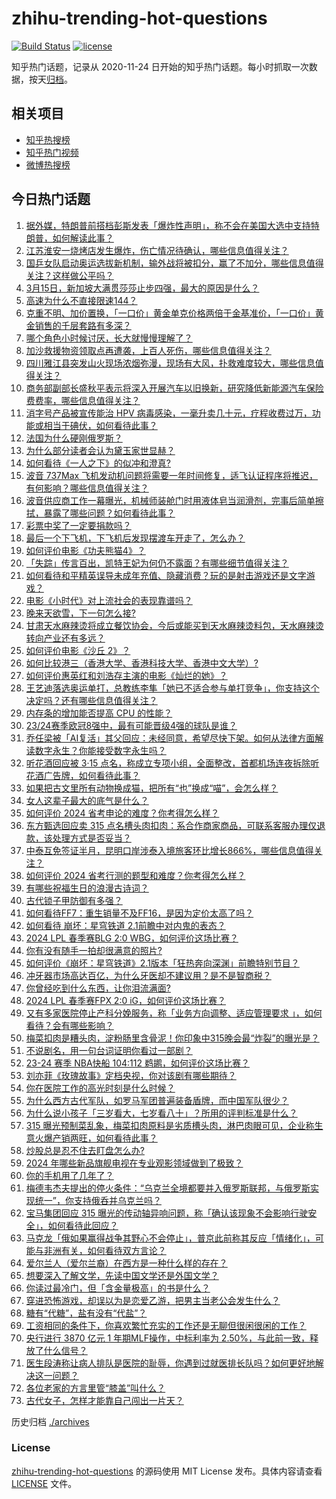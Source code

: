 # zhihu-trending-hot-questions

[![Build Status](https://github.com/justjavac/zhihu-trending-hot-questions/workflows/ci/badge.svg?branch=master)](https://github.com/justjavac/zhihu-trending-hot-questions/actions)
[![license](https://img.shields.io/github/license/justjavac/zhihu-trending-hot-questions)](https://github.com/justjavac/zhihu-trending-hot-questions/blob/master/LICENSE)

知乎热门话题，记录从 2020-11-24
日开始的知乎热门话题。每小时抓取一次数据，按天[归档](./archives)。

## 相关项目

- [知乎热搜榜](https://github.com/justjavac/zhihu-trending-top-search)
- [知乎热门视频](https://github.com/justjavac/zhihu-trending-hot-video)
- [微博热搜榜](https://github.com/justjavac/weibo-trending-hot-search)

## 今日热门话题

<!-- BEGIN -->
<!-- 最后更新时间 Sun Mar 17 2024 09:20:58 GMT+0800 (China Standard Time) -->

1. [据外媒，特朗普前搭档彭斯发表「爆炸性声明」，称不会在美国大选中支持特朗普，如何解读此事？](https://www.zhihu.com/question/648805272)
1. [江苏淮安一烧烤店发生爆炸，伤亡情况待确认，哪些信息值得关注？](https://www.zhihu.com/question/648872028)
1. [国乒女队启动奥运选拔新机制，输外战将被扣分，赢了不加分，哪些信息值得关注？这样做公平吗？](https://www.zhihu.com/question/648818827)
1. [3月15日，新加坡大满贯莎莎止步四强，最大的原因是什么？](https://www.zhihu.com/question/648655424)
1. [高速为什么不直接限速144？](https://www.zhihu.com/question/645031924)
1. [克重不明、加价置换，「一口价」黄金单克价格两倍于金基准价，「一口价」黄金销售的千层套路有多深？](https://www.zhihu.com/question/648791488)
1. [哪个角色小时候讨厌，长大就慢慢理解了？](https://www.zhihu.com/question/647221031)
1. [加沙救援物资领取点再遭袭，上百人死伤，哪些信息值得关注？](https://www.zhihu.com/question/648694935)
1. [四川雅江县突发山火现场浓烟弥漫，现场有大风，扑救难度较大，哪些信息值得关注？](https://www.zhihu.com/question/648866577)
1. [商务部副部长盛秋平表示将深入开展汽车以旧换新，研究降低新能源汽车保险费费率，哪些信息值得关注？](https://www.zhihu.com/question/648844719)
1. [消字号产品被宣传能治 HPV 病毒感染，一毫升卖几十元，疗程收费过万，功能或相当于碘伏，如何看待此事？](https://www.zhihu.com/question/648791464)
1. [法国为什么硬刚俄罗斯？](https://www.zhihu.com/question/648043410)
1. [为什么部分读者会认为黛玉家世显赫？](https://www.zhihu.com/question/553532883)
1. [如何看待《一人之下》的似冲和澄真?](https://www.zhihu.com/question/648615447)
1. [波音 737Max 飞机发动机问题将需要一年时间修复，适飞认证程序将推迟，有何影响？哪些信息值得关注？](https://www.zhihu.com/question/648791480)
1. [波音供应商工作一幕曝光，机械师装舱门时用液体皂当润滑剂，完事后简单擦拭，暴露了哪些问题？如何看待此事？](https://www.zhihu.com/question/648389814)
1. [彩票中奖了一定要捐款吗？](https://www.zhihu.com/question/436476365)
1. [最后一个下飞机，下飞机后发现摆渡车开走了，怎么办？](https://www.zhihu.com/question/427909101)
1. [如何评价电影《功夫熊猫4》？](https://www.zhihu.com/question/630002303)
1. [「失踪」传言百出，凯特王妃为何仍不露面？有哪些细节值得关注？](https://www.zhihu.com/question/648813532)
1. [如何看待和平精英误导未成年充值、隐藏消费？玩的是射击游戏还是文字游戏？](https://www.zhihu.com/question/648686915)
1. [电影《小时代》对上流社会的表现靠谱吗？](https://www.zhihu.com/question/21454378)
1. [晚来天欲雪，下一句怎么接?](https://www.zhihu.com/question/647892641)
1. [甘肃天水麻辣烫将成立餐饮协会，今后或能买到天水麻辣烫料包，天水麻辣烫转向产业还有多远？](https://www.zhihu.com/question/648715317)
1. [如何评价电影《沙丘 2》？](https://www.zhihu.com/question/648099224)
1. [如何比较港三（香港大学、香港科技大学、香港中文大学）?](https://www.zhihu.com/question/585797801)
1. [如何评价惠英红和刘浩存主演的电影《灿烂的她》？](https://www.zhihu.com/question/648688107)
1. [王艺迪落选奥运单打，总教练李隼「她已不适合参与单打竞争」，你支持这个决定吗？还有哪些信息值得关注？](https://www.zhihu.com/question/648848294)
1. [内存条的增加能否提高 CPU 的性能？](https://www.zhihu.com/question/642170978)
1. [23/24赛季欧冠8强中，最有可能晋级4强的球队是谁？](https://www.zhihu.com/question/648728283)
1. [乔任梁被「AI复活」其父回应：未经同意，希望尽快下架。如何从法律方面解读数字永生？你能接受数字永生吗？](https://www.zhihu.com/question/648920370)
1. [听花酒回应被 3·15 点名，称成立专项小组，全面整改，首都机场连夜拆除听花酒广告牌，如何看待此事？](https://www.zhihu.com/question/648785062)
1. [如果把古文里所有动物换成猫，把所有“也”换成“喵”，会怎么样？](https://www.zhihu.com/question/644523477)
1. [女人这辈子最大的底气是什么？](https://www.zhihu.com/question/646071490)
1. [如何评价 2024 省考申论的难度？你考得怎么样？](https://www.zhihu.com/question/648833238)
1. [东方甄选回应卖 315 点名槽头肉扣肉：系合作商家商品，可联系客服办理仅退款，该处理方式是否妥当？](https://www.zhihu.com/question/648843306)
1. [中泰互免签证半月，昆明口岸涉泰入境旅客环比增长866%，哪些信息值得关注？](https://www.zhihu.com/question/648883532)
1. [如何评价 2024 省考行测的题型和难度？你考得怎么样？](https://www.zhihu.com/question/648789736)
1. [有哪些祝福生日的浪漫古诗词？](https://www.zhihu.com/question/645768288)
1. [古代锁子甲防御有多强？](https://www.zhihu.com/question/47731136)
1. [如何看待FF7：重生销量不及FF16，是因为定价太高了吗？](https://www.zhihu.com/question/648654644)
1. [如何看待 崩坏：星穹铁道 2.1前瞻中对内鬼的表态？](https://www.zhihu.com/question/648875819)
1. [2024 LPL 春季赛BLG 2:0 WBG，如何评价这场比赛？](https://www.zhihu.com/question/648856462)
1. [你有没有随手一拍却很满意的照片?](https://www.zhihu.com/question/372636323)
1. [如何评价《崩坏：星穹铁道》2.1版本「狂热奔向深渊」前瞻特别节目？](https://www.zhihu.com/question/648867376)
1. [冲牙器市场高达百亿，为什么牙医却不建议用？是不是智商税？](https://www.zhihu.com/question/648030863)
1. [你曾经吃到什么东西，让你泪流满面?](https://www.zhihu.com/question/565537890)
1. [2024 LPL 春季赛FPX 2:0 iG，如何评价这场比赛？](https://www.zhihu.com/question/648726029)
1. [又有多家医院停止产科分娩服务，称「业务方向调整、适应管理要求 」，如何看待？会有哪些影响？](https://www.zhihu.com/question/648647182)
1. [梅菜扣肉是糟头肉，淀粉肠里含骨泥！你印象中315晚会最“炸裂”的曝光是？](https://www.zhihu.com/question/648751878)
1. [不说剧名，用一句台词证明你看过一部剧？](https://www.zhihu.com/question/648337892)
1. [23-24 赛季 NBA快船 104:112 鹈鹕，如何评价这场比赛？](https://www.zhihu.com/question/648782352)
1. [刘亦菲《玫瑰故事》定档央视，你对该剧有哪些期待？](https://www.zhihu.com/question/648319746)
1. [你在医院工作的高光时刻是什么时候？](https://www.zhihu.com/question/621813737)
1. [为什么西方古代军队，如罗马军团普遍装备盾牌，而中国军队很少？](https://www.zhihu.com/question/413354435)
1. [为什么说小孩子「三岁看大，七岁看八十」？所用的评判标准是什么？](https://www.zhihu.com/question/646918604)
1. [315 曝光预制菜乱象，梅菜扣肉原料是劣质槽头肉，淋巴肉眼可见，企业称生意火爆产销两旺，如何看待此事？](https://www.zhihu.com/question/648738577)
1. [炒股总是忍不住去盯盘怎么办?](https://www.zhihu.com/question/585661623)
1. [2024 年哪些新品旗舰电视在专业观影领域做到了极致？](https://www.zhihu.com/question/648647835)
1. [你的手机用了几年了？](https://www.zhihu.com/question/648546441)
1. [梅德韦杰夫提出的停火条件：“乌克兰全境都要并入俄罗斯联邦，与俄罗斯实现统一”，你支持俄呑并乌克兰吗？](https://www.zhihu.com/question/648782483)
1. [宝马集团回应 315 曝光的传动轴异响问题，称「确认该现象不会影响行驶安全」，如何看待此回应？](https://www.zhihu.com/question/648750053)
1. [马克龙「俄如果赢得战争其野心不会停止」，普京此前称其反应「情绪化」，可能与非洲有关，如何看待双方言论？](https://www.zhihu.com/question/648651526)
1. [爱尔兰人（爱尔兰裔）在西方是一种什么样的存在？](https://www.zhihu.com/question/50503509)
1. [想要深入了解文学，先读中国文学还是外国文学？](https://www.zhihu.com/question/637368300)
1. [你读过最冷门，但「含金量极高」的书是什么？](https://www.zhihu.com/question/438708854)
1. [穿进恐怖游戏，却误以为是恋爱乙游，把男主当老公会发生什么？](https://www.zhihu.com/question/647207923)
1. [糖有“代糖”，盐有没有“代盐”？](https://www.zhihu.com/question/648248802)
1. [工资相同的条件下，你喜欢繁忙充实的工作还是无聊但很闲很闲的工作？](https://www.zhihu.com/question/648163413)
1. [央行进行 3870 亿元 1 年期MLF操作，中标利率为 2.50%，与此前一致，释放了什么信号？](https://www.zhihu.com/question/648647607)
1. [医生段涛称让病人排队是医院的耻辱，你遇到过就医排长队吗？如何更好地解决这一问题？](https://www.zhihu.com/question/648654618)
1. [各位老家的方言里管“膝盖”叫什么？](https://www.zhihu.com/question/648329838)
1. [古代女子，怎样才能靠自己闯出一片天？](https://www.zhihu.com/question/646352648)

<!-- END -->

历史归档 [./archives](./archives)

### License

[zhihu-trending-hot-questions](https://github.com/justjavac/zhihu-trending-hot-questions)
的源码使用 MIT License 发布。具体内容请查看 [LICENSE](./LICENSE) 文件。
